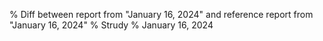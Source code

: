 % Diff between report from "January 16, 2024" and reference report from "January 16, 2024"
% Strudy
% January 16, 2024


